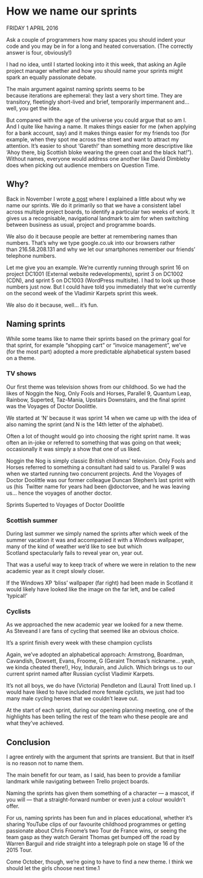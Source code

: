 # How we name our sprints

FRIDAY 1 APRIL 2016

Ask a couple of programmers how many spaces you should indent your code and you may be in for a long and heated conversation. (The correctly answer is four, obviously!)

I had no idea, until I started looking into it this week, that asking an Agile project manager whether and how you should name your sprints might spark an equally passionate debate.

The main argument against naming sprints seems to be because iterations are ephemeral: they last a very short time. They are transitory, fleetingly short-lived and brief, temporarily impermanent and… well, you get the idea.

But compared with the age of the universe you could argue that so am I. And I quite like having a name. It makes things easier for me (when applying for a bank account, say) and it makes things easier for my friends too (for example, when they spot me across the street and want to attract my attention. It’s easier to shout ‘Gareth!’ than something more descriptive like ‘Ahoy there, big Scottish bloke wearing the green coat and the black hat!”). Without names, everyone would address one another like David Dimbleby does when picking out audience members on Question Time.

## Why?

Back in November I wrote [a post](http://digitalcommunications.wp.st-andrews.ac.uk/2015/11/25/agile-release-planning-with-multiple-projects/) where I explained a little about why we name our sprints. We do it primarily so that we have a consistent label across multiple project boards, to identify a particular two weeks of work. It gives us a recognisable, navigational landmark to aim for when switching between business as usual, project and programme boards.

We also do it because people are better at remembering names than numbers. That’s why we type google.co.uk into our browsers rather than 216.58.208.131 and why we let our smartphones remember our friends’ telephone numbers.

Let me give you an example. We’re currently running through sprint 16 on project DC1001 (External website redevelopments), sprint 3 on DC1002 (CDN), and sprint 5 on DC1003 (WordPress multisite). I had to look up those numbers just now. But I could have told you immediately that we’re currently on the second week of the Vladimir Karpets sprint this week.

We also do it because, well… it’s fun.

## Naming sprints

While some teams like to name their sprints based on the primary goal for that sprint, for example “shopping cart” or “invoice management”, we’ve (for the most part) adopted a more predictable alphabetical system based on a theme.

### TV shows

Our first theme was television shows from our childhood. So we had the likes of Noggin the Nog, Only Fools and Horses, Parallel 9, Quantum Leap, Rainbow, Superted, Taz-Mania, Upstairs Downstairs, and the final sprint was the Voyages of Doctor Doolittle.

We started at ‘N’ because it was sprint 14 when we came up with the idea of also naming the sprint (and N is the 14th letter of the alphabet).

Often a lot of thought would go into choosing the right sprint name. It was often an in-joke or referred to something that was going on that week; occasionally it was simply a show that one of us liked.

Noggin the Nog is simply classic British childrens’ television. Only Fools and Horses referred to something a consultant had said to us. Parallel 9 was when we started running two concurrent projects. And the Voyages of Doctor Doolittle was our former colleague Duncan Stephen’s last sprint with us (his  Twitter name for years had been @doctorvee, and he was leaving us… hence the voyages of another doctor.

Sprints Superted to Voyages of Doctor Doolittle

### Scottish summer

During last summer we simply named the sprints after which week of the summer vacation it was and accompanied it with a Windows wallpaper, many of the kind of weather we’d like to see but which Scotland spectacularly fails to reveal year on, year out.

That was a useful way to keep track of where we were in relation to the new academic year as it crept slowly closer.

If the Windows XP ‘bliss’ wallpaper (far right) had been made in Scotland it would likely have looked like the image on the far left, and be called ‘typical!’

### Cyclists

As we approached the new academic year we looked for a new theme. As Steveand I are fans of cycling that seemed like an obvious choice.

It’s a sprint finish every week with these champion cyclists

Again, we’ve adopted an alphabetical approach: Armstrong, Boardman, Cavandish, Dowsett, Evans, Froome, G (Geraint Thomas’s nickname… yeah, we kinda cheated there!), Hoy, Indurain, and Julich. Which brings us to our current sprint named after Russian cyclist Vladimir Karpets.

It’s not all boys, we do have (Victoria) Pendleton and (Laura) Trott lined up. I would have liked to have included more female cyclists, we just had too many male cycling heroes that we couldn’t leave out.

At the start of each sprint, during our opening planning meeting, one of the highlights has been telling the rest of the team who these people are and what they’ve achieved.

## Conclusion

I agree entirely with the argument that sprints are transient. But that in itself is no reason not to name them.

The main benefit for our team, as I said, has been to provide a familiar landmark while navigating between Trello project boards.

Naming the sprints has given them something of a character — a mascot, if you will — that a straight-forward number or even just a colour wouldn’t offer.

For us, naming sprints has been fun and in places educational, whether it’s sharing YouTube clips of our favourite childhood programmes or getting passionate about Chris Froome’s two Tour de France wins, or seeing the team gasp as they watch Geraint Thomas get bumped off the road by Warren Barguil and ride straight into a telegraph pole on stage 16 of the 2015 Tour.

Come October, though, we’re going to have to find a new theme. I think we should let the girls choose next time.1